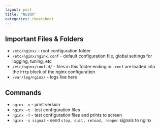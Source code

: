 ```yaml
---
layout: post
title: "NGINX"
categories: cheatsheet
---
```


## Important Files & Folders

* `/etc/nginx/` - root configuration folder
* `/etc/nginx/nginx.conf` - default configuration file, global settings for logging, tuning, etc
* `/etc/nginx/conf.d/` - files in this folder ending in `.conf` are loaded into the `http` block of the nginx configuration
* `/var/log/nginx/` - logs live here


## Commands

* `nginx -v` - print version
* `nginx -t` - test configuration files
* `nginx -T` - test configuration files and prints to screen
* `nginx -s signal` - send `stop, quit, reload, reopen` signals to nginx
